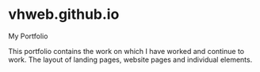 # vhweb.github.io
My Portfolio

This portfolio contains the work on which I have worked and continue to work. The layout of landing pages, website pages and individual elements.
